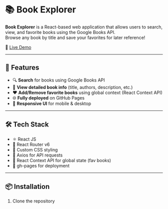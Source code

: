 # 📚 Book Explorer

**Book Explorer** is a React-based web application that allows users to search, view, and favorite books using the Google Books API.  
Browse any book by title and save your favorites for later reference!

🔗 [Live Demo](https://sibi-2006.github.io/book-app)

---

## 🚀 Features

- 🔍 **Search** for books using Google Books API
- 📖 **View detailed book info** (title, authors, description, etc.)
- ❤️ **Add/Remove favorite books** using global context (React Context API)
- 🌐 **Fully deployed** on GitHub Pages
- 📱 **Responsive UI** for mobile & desktop

---

## 🛠️ Tech Stack

- ⚛️ React JS
- 🎯 React Router v6
- 🎨 Custom CSS styling
- 📡 Axios for API requests
- 🧠 React Context API for global state (fav books)
- 🔖 gh-pages for deployment

---

## 📦 Installation

1. Clone the repository


